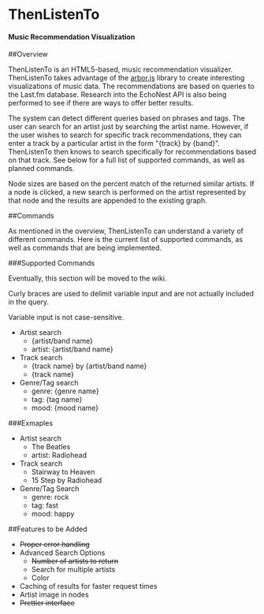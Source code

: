 # ThenListenTo

#### Music Recommendation Visualization

##Overview

ThenListenTo is an HTML5-based, music recommendation visualizer. ThenListenTo takes advantage of the [arbor.js](https://github.com/samizdatco/arbor) library to create interesting visualizations of music data. The recommendations are based on queries to the Last.fm database. Research into the EchoNest API is also being performed to see if there are ways to offer better results.

The system can detect different queries based on phrases and tags. The user can search for an artist just by searching the artist name. However, if the user wishes to search for specific track recommendations, they can enter a track by a particular artist in the form "{track} by {band}". ThenListenTo then knows to search specifically for recommendations based on that track. See below for a full list of supported commands, as well as planned commands.

Node sizes are based on the percent match of the returned similar artists. If a node is clicked, a new search is performed on the artist represented by that node and the results are appended to the existing graph. 

##Commands

As mentioned in the overview, ThenListenTo can understand a variety of different commands. Here is the current list of supported commands, as well as commands that are being implemented.

###Supported Commands

Eventually, this section will be moved to the wiki.

Curly braces are used to delimit variable input and are not actually included in the query.

Variable input is not case-sensitive.

* Artist search
  * {artist/band name}
  * artist: {artist/band name}
* Track search
  * {track name} by {artist/band name}
  * {track name}
* Genre/Tag search
  * genre: {genre name}
  * tag: {tag name}
  * mood: {mood name}
  
###Exmaples

* Artist search
  * The Beatles
  * artist: Radiohead
* Track search
  * Stairway to Heaven
  * 15 Step by Radiohead
* Genre/Tag Search
  * genre: rock
  * tag: fast
  * mood: happy

##Features to be Added

* ~~Proper error handling~~
* Advanced Search Options  
    * ~~Number of artists to return~~
    * Search for multiple artists
    * Color
* Caching of results for faster request times  
* Artist image in nodes  
* ~~Prettier interface~~ 
